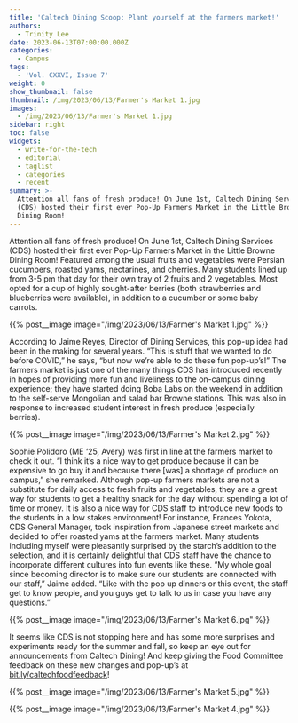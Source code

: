 ```yaml
---
title: 'Caltech Dining Scoop: Plant yourself at the farmers market!'
authors:
  - Trinity Lee
date: 2023-06-13T07:00:00.000Z
categories:
  - Campus
tags:
  - 'Vol. CXXVI, Issue 7'
weight: 0
show_thumbnail: false
thumbnail: /img/2023/06/13/Farmer's Market 1.jpg
images:
  - /img/2023/06/13/Farmer's Market 1.jpg
sidebar: right
toc: false
widgets:
  - write-for-the-tech
  - editorial
  - taglist
  - categories
  - recent
summary: >-
  Attention all fans of fresh produce! On June 1st, Caltech Dining Services
  (CDS) hosted their first ever Pop-Up Farmers Market in the Little Browne
  Dining Room!
---
```


Attention all fans of fresh produce! On June 1st, Caltech Dining Services (CDS) hosted their first ever Pop-Up Farmers Market in the Little Browne Dining Room! Featured among the usual fruits and vegetables were Persian cucumbers, roasted yams, nectarines, and cherries. Many students lined up from 3-5 pm that day for their own tray of 2 fruits and 2 vegetables. Most opted for a cup of highly sought-after berries (both strawberries and blueberries were available), in addition to a cucumber or some baby carrots. 

{{% post__image image="/img/2023/06/13/Farmer's Market 1.jpg" %}}

According to Jaime Reyes, Director of Dining Services, this pop-up idea had been in the making for several years. “This is stuff that we wanted to do before COVID,” he says, “but now we’re able to do these fun pop-up’s!” The farmers market is just one of the many things CDS has introduced recently in hopes of providing more fun and liveliness to the on-campus dining experience; they have started doing Boba Labs on the weekend in addition to the self-serve Mongolian and salad bar Browne stations. This was also in response to increased student interest in fresh produce (especially berries). 

{{% post__image image="/img/2023/06/13/Farmer's Market 2.jpg" %}}

Sophie Polidoro (ME ‘25, Avery) was first in line at the farmers market to check it out. “I think it’s a nice way to get produce because it can be expensive to go buy it and because there \[was] a shortage of produce on campus,” she remarked. Although pop-up farmers markets are not a substitute for daily access to fresh fruits and vegetables, they are a great way for students to get a healthy snack for the day without spending a lot of time or money. It is also a nice way for CDS staff to introduce new foods to the students in a low stakes environment! For instance, Frances Yokota, CDS General Manager, took inspiration from Japanese street markets and decided to offer roasted yams at the farmers market. Many students including myself were pleasantly surprised by the starch’s addition to the selection, and it is certainly delightful that CDS staff have the chance to incorporate different cultures into fun events like these. “My whole goal since becoming director is to make sure our students are connected with our staff,” Jaime added. “Like with the pop up dinners or this event, the staff get to know people, and you guys get to talk to us in case you have any questions.” 

{{% post__image image="/img/2023/06/13/Farmer's Market 6.jpg" %}}

It seems like CDS is not stopping here and has some more surprises and experiments ready for the summer and fall, so keep an eye out for announcements from Caltech Dining! And keep giving the Food Committee feedback on these new changes and pop-up’s at [bit.ly/caltechfoodfeedback](bit.ly/caltechfoodfeedback "bit.ly/caltechfoodfeedback")!

{{% post__image image="/img/2023/06/13/Farmer's Market 5.jpg" %}}

{{% post__image image="/img/2023/06/13/Farmer's Market 4.jpg" %}}
